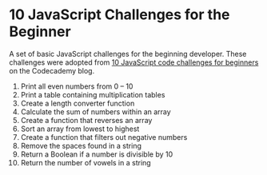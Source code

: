 # 10 JavaScript Challenges for the Beginner

A set of basic JavaScript challenges for the beginning developer.  These challenges
were adopted from [10 JavaScript code challenges for beginners](https://www.codecademy.com/resources/blog/10-javascript-code-challenges-for-beginners/) on the Codecademy blog.

1. Print all even numbers from 0 – 10
2. Print a table containing multiplication tables
3. Create a length converter function
4. Calculate the sum of numbers within an array
5. Create a function that reverses an array
6. Sort an array from lowest to highest
7. Create a function that filters out negative numbers
8. Remove the spaces found in a string
9. Return a Boolean if a number is divisible by 10
10. Return the number of vowels in a string


